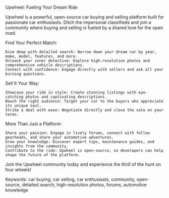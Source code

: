 Upwheel: Fueling Your Dream Ride

Upwheel is a powerful, open-source car buying and selling platform built for passionate car enthusiasts. Ditch the impersonal classifieds and join a community where buying and selling is fueled by a shared love for the open road.

Find Your Perfect Match:

    Dive deep with detailed search: Narrow down your dream car by year, make, model, features, and more.
    Unleash your inner detective: Explore high-resolution photos and comprehensive vehicle descriptions.
    Connect with confidence: Engage directly with sellers and ask all your burning questions.

Sell It Your Way:

    Showcase your ride in style: Create stunning listings with eye-catching photos and captivating descriptions.
    Reach the right audience: Target your car to the buyers who appreciate its unique soul.
    Strike a deal with ease: Negotiate directly and close the sale on your terms.

More Than Just a Platform:

    Share your passion: Engage in lively forums, connect with fellow gearheads, and share your automotive adventures.
    Grow your knowledge: Discover expert tips, maintenance guides, and insights from the community.
    Contribute to the ride: Upwheel is open-source, so developers can help shape the future of the platform.

Join the Upwheel community today and experience the thrill of the hunt on four wheels!

Keywords: car buying, car selling, car enthusiasts, community, open-source, detailed search, high-resolution photos, forums, automotive knowledge
